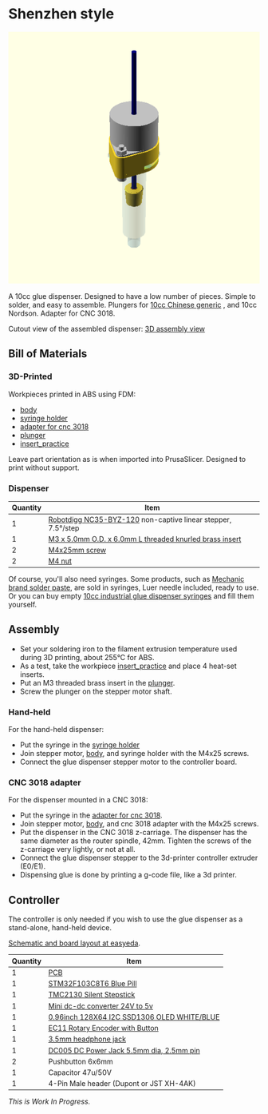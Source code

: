# Shenzhen style

![](doc/assembly-drawing.png) 

A 10cc glue dispenser. Designed to have a low number of pieces. Simple to solder, and easy to assemble. Plungers for [10cc Chinese generic](https://www.google.com/search?q=10cc+Glue+Adhesive+Dispenser+Industrial+Syringe+Tube+Set+for+Industrial+Dispensing) , and 10cc Nordson. Adapter for CNC 3018.

Cutout view of the assembled dispenser: [3D assembly view](stl/assembly.stl)

## Bill of Materials
### 3D-Printed
Workpieces printed in ABS using FDM:

- [body](stl/body.stl)
- [syringe holder](stl/syringe_holder.stl)
- [adapter for cnc 3018](stl/cnc3018_adapter.stl)
- [plunger](stl/plunger.stl)
- [insert_practice](stl/insert_practice.stl)

Leave part orientation as is when imported into PrusaSlicer. Designed to print without support.

### Dispenser

Quantity|Item
--------|----
1|[Robotdigg NC35-BYZ-120](https://www.robotdigg.com/product/1147/12V-35-captive-or-non-captive-linear-pm-stepper-motor) non-captive linear stepper, 7.5°/step
1|[M3 x 5.0mm O.D. x 6.0mm L threaded knurled brass insert](https://www.aliexpress.com/item/4000232858343.html)
2|[M4x25mm screw](https://www.aliexpress.com/item/4000197066058.html)
2|[M4 nut](https://www.aliexpress.com/item/32959149109.html)

Of course, you'll also need syringes. Some products, such as [Mechanic brand solder paste](https://www.google.com/search?q=Mechanic+XG-Z40+10cc+Syringe+Solder+Paste+Flux+Paste+Sn63%2FPb37), are sold in syringes, Luer needle included, ready to use. Or you can buy empty [10cc industrial glue dispenser syringes](https://www.aliexpress.com/item/33025919381.html) and fill them yourself.

## Assembly
- Set your soldering iron to the filament extrusion temperature used during 3D printing, about 255°C for ABS.
- As a test, take the workpiece [insert_practice](stl/insert_practice.stl) and place 4 heat-set inserts. 
- Put an M3 threaded brass insert in the [plunger](stl/plunger.stl).
- Screw the plunger on the stepper motor shaft.
### Hand-held
For the hand-held dispenser:
- Put the syringe in the [syringe holder](stl/syringe_holder.stl)
- Join stepper motor, [body](stl/body.stl), and syringe holder with the M4x25 screws.
- Connect the glue dispenser stepper motor to the controller board.

### CNC 3018 adapter
For the dispenser mounted in a CNC 3018:
- Put the syringe in the [adapter for cnc 3018](stl/cnc3018_adapter.stl).
- Join stepper motor, [body](stl/body.stl), and cnc 3018 adapter with the M4x25 screws.
- Put the dispenser in the CNC 3018 z-carriage. The dispenser has the same diameter as the router spindle, 42mm. Tighten the screws of the z-carriage very lightly, or not at all.
- Connect the glue dispenser stepper to the 3d-printer controller extruder (E0/E1).
- Dispensing glue is done by printing a g-code file, like a 3d printer.

## Controller
The controller is only needed if you wish to use the glue dispenser as a stand-alone, hand-held device. 

[Schematic and board layout at easyeda](http://easyeda.com/koendv/stepper-controller).

Quantity|Item
--------|----
1|[PCB](https://jlcpcb.com/)
1|[STM32F103C8T6 Blue Pill](http://www.aliexpress.com/item/32981849126.html)
1|[TMC2130 Silent Stepstick](https://www.aliexpress.com/item/32970150483.html)
1|[Mini dc-dc converter 24V to 5v](https://www.aliexpress.com/item/32796268715.html)
1|[0.96inch 128X64 I2C SSD1306 OLED WHITE/BLUE](https://www.aliexpress.com/item/32830523451.html)
1|[EC11 Rotary Encoder with Button](https://www.aliexpress.com/item/32915420023.html)
1|[3.5mm headphone jack](https://www.aliexpress.com/item/4000309078079.html)
1|[DC005 DC Power Jack 5.5mm dia, 2.5mm pin](https://www.aliexpress.com/item/4000034340966.html)
2|Pushbutton 6x6mm
1|Capacitor 47u/50V
1|4-Pin Male header (Dupont or JST XH-4AK)

*This is Work In Progress.*
